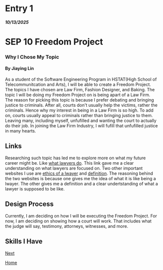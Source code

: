 # Entry 1
##### 10/13/2025

<h1>SEP 10 Freedom Project</h1>
<h3> Why I Chose My Topic</h3>
<h4> By Jiaying Lin</h4>

<p>As a student of the Software Engineering Program in HSTAT(High School of Telecommunitcation and Arts), I will be able to create a Freedom Project. The topics I have chosen are Law Firm, Fashion Designer, and Baking. The topic I will be doing my Freedom Project on is being apart of a Law Firm. The reason for picking this topic is because I prefer debating and bringing justice to criminals. After all, courts don't usually help the victims, rather the criminals. Hence why my interest in being in a Law Firm is so high. To add on, courts usually appeal to criminals rather than bringing justice to them. Leaving many, including myself, unfufilled and wanting the court to actually do their job. In joining the Law Firm Industry, I will fufill that unfufilled justice in many hearts. </p>

<h2> Links </h2>

<p> Researching such topic has led me to explore more on what my future career might be. Like <a href="https://www.nalp.org/what_do_lawyers_do">what lawyers do</a>. This link gave me a clear understanding on what lawyers are focused on. Two other important websites I use are <a href="https://www.ncbar.gov/for-lawyers/ethics/rules-of-professional-conduct/01-preamble-a-lawyers-responsibilities/?ruleSearchTerm=civil%20procedure">ethics of a lwayer</a> and <a href="https://www.britannica.com/topic/lawyer">definition</a>. The reasoning behind the two websites is because one gives me the idea of what it is like being a lwayer. The other gives me a definition and a clear undertstanding of what a lawyer is supposed to be like.</p>

<h2> Design Process</h2>

<p> Currently, I am deciding on how I will be executing the Freedom Project. For now, I am deciding on showing how a court will work. That includes what the judge will say, testimony, attorneys, witnesses, and more.</p>

<h2> Skills I Have</h2>

[Next](entry02.md)

[Home](../README.md)
